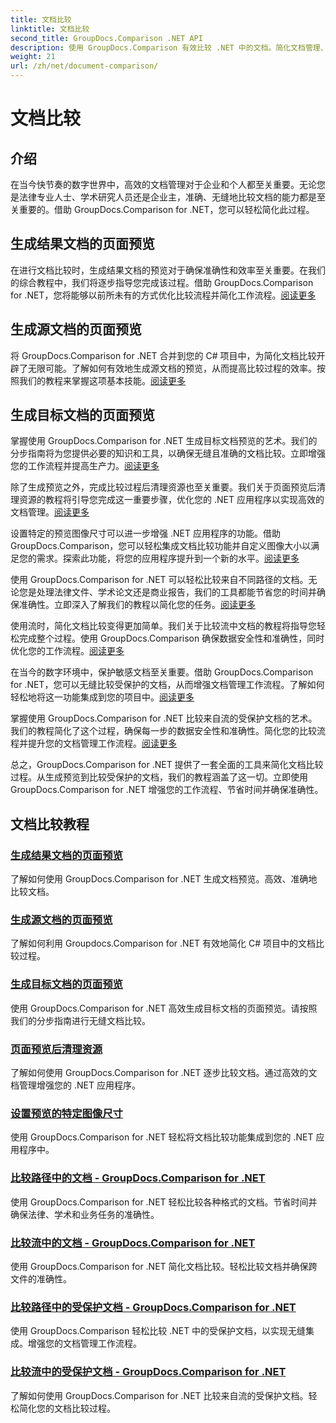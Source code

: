 ```yaml
---
title: 文档比较
linktitle: 文档比较
second_title: GroupDocs.Comparison .NET API
description: 使用 GroupDocs.Comparison 有效比较 .NET 中的文档。简化文档管理、增强工作流程并确保准确性。了解更多！
weight: 21
url: /zh/net/document-comparison/
---
```


# 文档比较

## 介绍

在当今快节奏的数字世界中，高效的文档管理对于企业和个人都至关重要。无论您是法律专业人士、学术研究人员还是企业主，准确、无缝地比较文档的能力都是至关重要的。借助 GroupDocs.Comparison for .NET，您可以轻松简化此过程。

## 生成结果文档的页面预览

在进行文档比较时，生成结果文档的预览对于确保准确性和效率至关重要。在我们的综合教程中，我们将逐步指导您完成该过程。借助 GroupDocs.Comparison for .NET，您将能够以前所未有的方式优化比较流程并简化工作流程。[阅读更多](./generate-page-previews-resultant-document/)

## 生成源文档的页面预览

将 GroupDocs.Comparison for .NET 合并到您的 C# 项目中，为简化文档比较开辟了无限可能。了解如何有效地生成源文档的预览，从而提高比较过程的效率。按照我们的教程来掌握这项基本技能。[阅读更多](./generate-page-previews-source-document/)

## 生成目标文档的页面预览

掌握使用 GroupDocs.Comparison for .NET 生成目标文档预览的艺术。我们的分步指南将为您提供必要的知识和工具，以确保无缝且准确的文档比较。立即增强您的工作流程并提高生产力。[阅读更多](./generate-page-previews-target-document/)

除了生成预览之外，完成比较过程后清理资源也至关重要。我们关于页面预览后清理资源的教程将引导您完成这一重要步骤，优化您的 .NET 应用程序以实现高效的文档管理。[阅读更多](./clean-resources-after-page-previews/)

设置特定的预览图像尺寸可以进一步增强 .NET 应用程序的功能。借助 GroupDocs.Comparison，您可以轻松集成文档比较功能并自定义图像大小以满足您的需求。探索此功能，将您的应用程序提升到一个新的水平。[阅读更多](./set-specific-image-sizes-for-previews/)

使用 GroupDocs.Comparison for .NET 可以轻松比较来自不同路径的文档。无论您是处理法律文件、学术论文还是商业报告，我们的工具都能节省您的时间并确保准确性。立即深入了解我们的教程以简化您的任务。[阅读更多](./compare-documents-from-path/)

使用流时，简化文档比较变得更加简单。我们关于比较流中文档的教程将指导您轻松完成整个过程。使用 GroupDocs.Comparison 确保数据安全性和准确性，同时优化您的工作流程。[阅读更多](./compare-documents-from-stream/)

在当今的数字环境中，保护敏感文档至关重要。借助 GroupDocs.Comparison for .NET，您可以无缝比较受保护的文档，从而增强文档管理工作流程。了解如何轻松地将这一功能集成到您的项目中。[阅读更多](./compare-protected-documents-from-path/)

掌握使用 GroupDocs.Comparison for .NET 比较来自流的受保护文档的艺术。我们的教程简化了这个过程，确保每一步的数据安全性和准确性。简化您的比较流程并提升您的文档管理工作流程。[阅读更多](./compare-protected-documents-from-stream/)

总之，GroupDocs.Comparison for .NET 提供了一套全面的工具来简化文档比较过程。从生成预览到比较受保护的文档，我们的教程涵盖了这一切。立即使用 GroupDocs.Comparison for .NET 增强您的工作流程、节省时间并确保准确性。
## 文档比较教程
### [生成结果文档的页面预览](./generate-page-previews-resultant-document/)
了解如何使用 GroupDocs.Comparison for .NET 生成文档预览。高效、准确地比较文档。
### [生成源文档的页面预览](./generate-page-previews-source-document/)
了解如何利用 Groupdocs.Comparison for .NET 有效地简化 C# 项目中的文档比较过程。
### [生成目标文档的页面预览](./generate-page-previews-target-document/)
使用 GroupDocs.Comparison for .NET 高效生成目标文档的页面预览。请按照我们的分步指南进行无缝文档比较。
### [页面预览后清理资源](./clean-resources-after-page-previews/)
了解如何使用 GroupDocs.Comparison for .NET 逐步比较文档。通过高效的文档管理增强您的 .NET 应用程序。
### [设置预览的特定图像尺寸](./set-specific-image-sizes-for-previews/)
使用 GroupDocs.Comparison for .NET 轻松将文档比较功能集成到您的 .NET 应用程序中。
### [比较路径中的文档 - GroupDocs.Comparison for .NET](./compare-documents-from-path/)
使用 GroupDocs.Comparison for .NET 轻松比较各种格式的文档。节省时间并确保法律、学术和业务任务的准确性。
### [比较流中的文档 - GroupDocs.Comparison for .NET](./compare-documents-from-stream/)
使用 GroupDocs.Comparison for .NET 简化文档比较。轻松比较文档并确保跨文件的准确性。
### [比较路径中的受保护文档 - GroupDocs.Comparison for .NET](./compare-protected-documents-from-path/)
使用 GroupDocs.Comparison 轻松比较 .NET 中的受保护文档，以实现无缝集成。增强您的文档管理工作流程。
### [比较流中的受保护文档 - GroupDocs.Comparison for .NET](./compare-protected-documents-from-stream/)
了解如何使用 GroupDocs.Comparison for .NET 比较来自流的受保护文档。轻松简化您的文档比较过程。